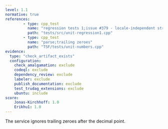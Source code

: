 ```yaml
---
level: 1.1
normative: true
references:
        - type: cpp_test
          name: "regression tests 1;issue #379 - locale-independent str-to-num"
          path: "tests/src/unit-regression1.cpp"
        - type: cpp_test
          name: "parse;trailing zeroes"
          path: "TSF/tests/unit-numbers.cpp"
evidence:
  type: "check_artifact_exists"
  configuration:
    check_amalgamation: exclude
    codeql: exclude
    dependency_review: exclude
    labeler: exclude
    publish_documentation: exclude
    test_trudag_extensions: exclude
    ubuntu: include
score:
    Jonas-Kirchhoff: 1.0
    Erikhu1: 1.0
---
```


The service ignores trailing zeroes after the decimal point.